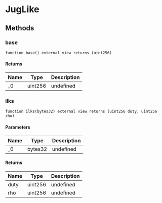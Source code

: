# JugLike









## Methods

### base

```solidity
function base() external view returns (uint256)
```






#### Returns

| Name | Type | Description |
|---|---|---|
| _0 | uint256 | undefined |

### ilks

```solidity
function ilks(bytes32) external view returns (uint256 duty, uint256 rho)
```





#### Parameters

| Name | Type | Description |
|---|---|---|
| _0 | bytes32 | undefined |

#### Returns

| Name | Type | Description |
|---|---|---|
| duty | uint256 | undefined |
| rho | uint256 | undefined |




